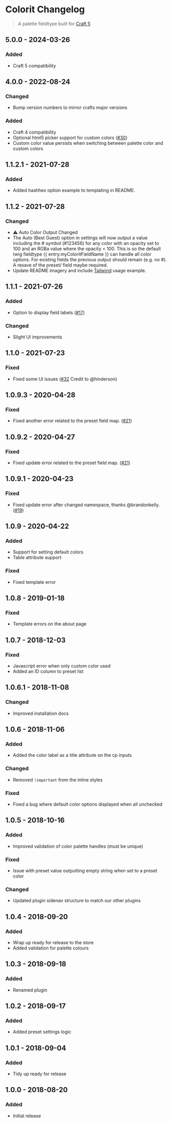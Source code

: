 # Colorit Changelog
> A palette fieldtype built for [Craft 5](https://craftcms.com)

## 5.0.0 - 2024-03-26

### Added
- Craft 5 compatibility

## 4.0.0 - 2022-08-24

### Changed
- Bump version numbers to mirror crafts major versions

### Added
- Craft 4 compatibility
- Optional html5 picker support for custom colors ([#30](https://github.com/presseddigital/colorit/issues/30))
- Custom color value persists when switching between palette color and custom colors

## 1.1.2.1 - 2021-07-28

### Added
- Added hashhex option example to templating in README.

## 1.1.2 - 2021-07-28

### Changed
- :warning: Auto Color Output Changed
- The Auto (Best Guest) option in settings will now output a value including the # symbol (#123456) for any color with an opacity set to 100 and an RGBa value where the opacity < 100. This is so the default twig fieldtype {{ entry.myColoritFieldName }} can handle all color options. For existing fields the previous output should remain (e.g. no #). A resave of the preset/ field maybe required.
- Update README imagery and include [Tailwind](https://tailwindcss.com/) usage example.

## 1.1.1 - 2021-07-26

### Added
- Option to display field labels ([#17](https://github.com/presseddigital/colorit/issues/17))

### Changed
- Slight UI improvements

## 1.1.0 - 2021-07-23

### Fixed
- Fixed some UI issues ([#32](https://github.com/presseddigital/colorit/issues/32) Credit to @hinderson)

## 1.0.9.3 - 2020-04-28

### Fixed
- Fixed another error related to the preset field map. ([#21](https://github.com/presseddigital/colorit/issues/21))

## 1.0.9.2 - 2020-04-27

### Fixed
- Fixed update error related to the preset field map. ([#21](https://github.com/presseddigital/colorit/issues/21))

## 1.0.9.1 - 2020-04-23

### Fixed
- Fixed update error after changed namespace, thanks @brandonkelly. ([#19](https://github.com/presseddigital/colorit/issues/19))

## 1.0.9 - 2020-04-22

### Added
- Support for setting default colors
- Table attribute support

### Fixed
- Fixed template error

## 1.0.8 - 2019-01-18

### Fixed
- Template errors on the about page

## 1.0.7 - 2018-12-03

### Fixed
- Javascript error when only custom color used
- Added an ID column to preset list

## 1.0.6.1 - 2018-11-08

### Changed
- Improved installation docs

## 1.0.6 - 2018-11-06

### Added
- Added the color label as a title attribute on the cp inputs

### Changed
- Removed `!important` from the inline styles

### Fixed
- Fixed a bug where default color options displayed when all unchecked

## 1.0.5 - 2018-10-16

### Added
- Improved validation of color palette handles (must be unique)

### Fixed
- Issue with preset value outputting empty string when set to a preset color

### Changed
- Updated plugin sidenav structure to match our other plugins

## 1.0.4 - 2018-09-20

### Added
- Wrap up ready for release to the store
- Added validation for palette colours

## 1.0.3 - 2018-09-18

### Added
- Renamed plugin

## 1.0.2 - 2018-09-17

### Added
- Added preset settings logic

## 1.0.1 - 2018-09-04

### Added
- Tidy up ready for release

## 1.0.0 - 2018-08-20

### Added
- Initial release
